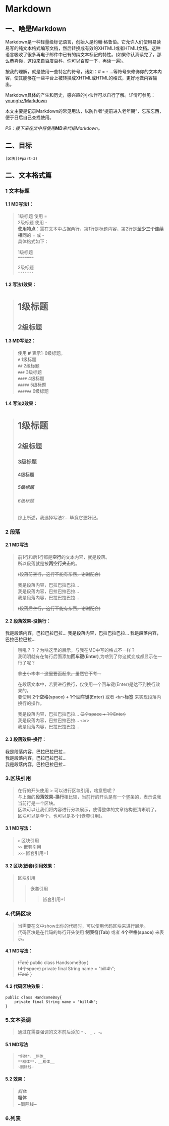 # Markdown
## 一、啥是Markdown
Markdown是一种轻量级标记语言，创始人是约翰·格鲁伯。它允许人们使用易读易写的纯文本格式编写文档，然后转换成有效的XHTML(或者HTML)文档。这种语言吸收了很多再电子邮件中已有的纯文本标记的特性。(如果你认真读完了，那么恭喜你，这段来自百度百科，你可以百度一下，再读一遍)。
  
按我的理解，就是使用一些特定的符号，诸如：# = - ...等符号来修饰你的文本内容，使其能够在一些平台上被转换成XHTML或HTML的格式，更好地做内容输出。
   
Markdown具体的产生和历史，感兴趣的小伙伴可以自行了解。详情可参见：[younghz/Markdown](https://github.com/younghz/Markdown.git)   

本文主要是记录Markdown的常见用法，以防作者“提前进入老年期”，忘东忘西，便于日后自己查找使用。

*PS：接下来在文中将使用**MD**来代指Markdown。*

## 二、目标
    [区块](#part-3)
## 二、文本格式篇

### 1 文本标题

#### 1.1 MD写法1：

> 1级标题 使用 =  
> 2级标题 使用 -   
> **使用特点**：需在文本中占据两行，第1行是标题内容，第2行是**至少三个连续相同**的 = 或 - <br>具体格式如下：
>
> 1级标题   
>`=======`
>
> 2级标题   
>`-------`
    
#### 1.2 写法1效果：

> # 1级标题
> ## 2级标题

#### 1.3 MD写法2：

> 使用 **#** 表示1-6级标题。   
> `#`  1级标题   
> `##`  2级标题   
> `###`  3级标题   
> `####`  4级标题   
> `#####`  5级标题   
> `######`  6级标题   

#### 1.4 写法2效果：

> #  1级标题
> ##  2级标题
> ###  3级标题
> ####  4级标题
> #####  5级标题
> ######  6级标题
>
> 综上所述，我选择写法2... 毕竟它更好记。

### 2 段落

#### 2.1 MD写法

> 前1行和后1行都是**空行**的文本内容，就是段落。  
> 所以段落就是被**两空行夹击**的。       
>
> ~~(段落前空行，这行不能有东西，谢谢配合)~~
>  
> 我是段落内容，巴拉巴拉巴拉...   
> 我是段落内容，巴拉巴拉巴拉...   
> 我是段落内容，巴拉巴拉巴拉...   
>
> ~~(段落后空行，这行不能有东西，谢谢配合)~~

#### 2.2 段落效果-没换行：

我是段落内容，巴拉巴拉巴拉...
我是段落内容，巴拉巴拉巴拉...
我是段落内容，巴拉巴拉巴拉...

> 哦吼？？？为啥这里的展示，与我在MD中写的格式不一样？  
> 我明明就有在每行后面添加**回车键(Enter)**,为啥到了你这就变成都显示在一行了呢？  
>
> ~~拿出小本本：这里要画起来。虽然它不考...~~  
>
> 在段落文本中，若要进行换行，仅使用一个回车键(Enter)是达不到换行效果的。  
> 要使用 **2个空格(space) + 1个回车键(Enter)** 或者 **`<br>`标签** 来实现段落内换行的操作。
> 
> 我是段落内容，巴拉巴拉巴拉... ~~(2个space + 1个Enter)~~  
> 我是段落内容，巴拉巴拉巴拉... `<br>`<br>
> 我是段落内容，巴拉巴拉巴拉...
>

#### 2.3 段落效果-换行：

我是段落内容，巴拉巴拉巴拉...  
我是段落内容，巴拉巴拉巴拉...  
我是段落内容，巴拉巴拉巴拉...

### <a id="part-3">3.区块引用</a>

> 在行的开头使用 > 可以进行区块引用，啥意思呢？  
> 与上面的**段落效果-换行**相比较，当前行的开头是有一个竖条的，表示说我当前行是一个区块。<br>
> 区块可以让我们将内容进行分块展示，使得整体的文章结构更清晰明了。<br>
> 区块可以是单个，也可以是多个(嵌套引用)。<br>
>
#### 3.1 MD写法：

> `>` 区块引用<br>
> `>>` 嵌套引用<br>
> `>>>` 嵌套引用+1<br>

#### 3.2 区块(嵌套)引用效果：

> 区块引用
>> 嵌套引用
>>> 嵌套引用+1


### 4.代码区块
> 当需要在文中show出你的代码时，可以使用代码区块来进行展示。<br>
> 代码区块是在代码的每行开头使用 **制表符(Tab)** 或者 **4个空格(space)** 来表示。<br>
#### 4.1 MD写法：

>~~(Tab)~~     public class HandsomeBoy{<br>
>~~(4个space)~~     private final String name = "bill4h";<br>
>~~(Tab)~~     }<br>

#### 4.2 代码区块效果：

    public class HandsomeBoy{
        private final String name = "bill4h";
    }

### 5.文本强调
> 通过在需要强调的文本前后添加 `*` 、 `_` 、`~`。 <br>
#### 5.1 MD写法
>
> `*斜体*，_斜体_`<br>
> `**粗体**，__粗体__`<br>
> `~删除线~`<br>
>

#### 5.2 效果：
>
> *斜体*<br>
> **粗体**<br>
> ~删除线~<br>
>

### 6.列表
